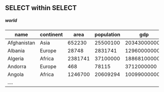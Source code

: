 ## SELECT within SELECT

##### world
| name        | continent | area   | population | gdp          |
|-------------|-----------|--------|------------|--------------|
| Afghanistan | Asia      | 652230  | 25500100  | 20343000000  |
| Albania     | Europe    | 28748   | 2831741   | 12960000000  |
| Algeria     | Africa    | 2381741 | 37100000  | 188681000000 |
| Andorra     | Europe    | 468     | 78115     | 3712000000   |
| Angola      | Africa    | 1246700 | 20609294  | 100990000000 |
|.... |
